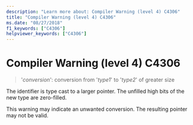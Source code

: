 ```yaml
---
description: "Learn more about: Compiler Warning (level 4) C4306"
title: "Compiler Warning (level 4) C4306"
ms.date: "08/27/2018"
f1_keywords: ["C4306"]
helpviewer_keywords: ["C4306"]
---
```

# Compiler Warning (level 4) C4306

> '*conversion*': conversion from '*type1*' to '*type2*' of greater size

The identifier is type cast to a larger pointer. The unfilled high bits of the new type are zero-filled.

This warning may indicate an unwanted conversion. The resulting pointer may not be valid.
